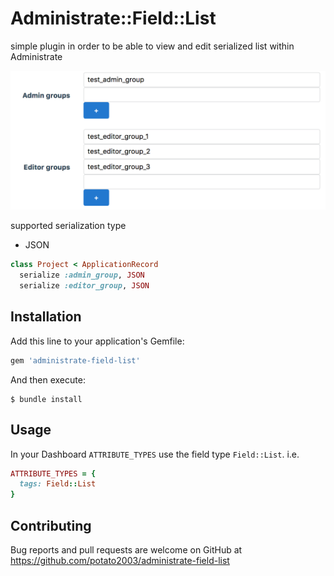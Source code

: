 # Administrate::Field::List

simple plugin in order to be able to view and edit serialized list within Administrate

![screenshot](screenshot/screenshot_1.png "screenshot_1")

supported serialization type
- JSON

```ruby
class Project < ApplicationRecord
  serialize :admin_group, JSON
  serialize :editor_group, JSON
```

## Installation

Add this line to your application's Gemfile:

```ruby
gem 'administrate-field-list'
```

And then execute:

    $ bundle install

## Usage

In your Dashboard `ATTRIBUTE_TYPES` use the field type `Field::List`. i.e.
```ruby
ATTRIBUTE_TYPES = {
  tags: Field::List
}
```

## Contributing

Bug reports and pull requests are welcome on GitHub at https://github.com/potato2003/administrate-field-list
